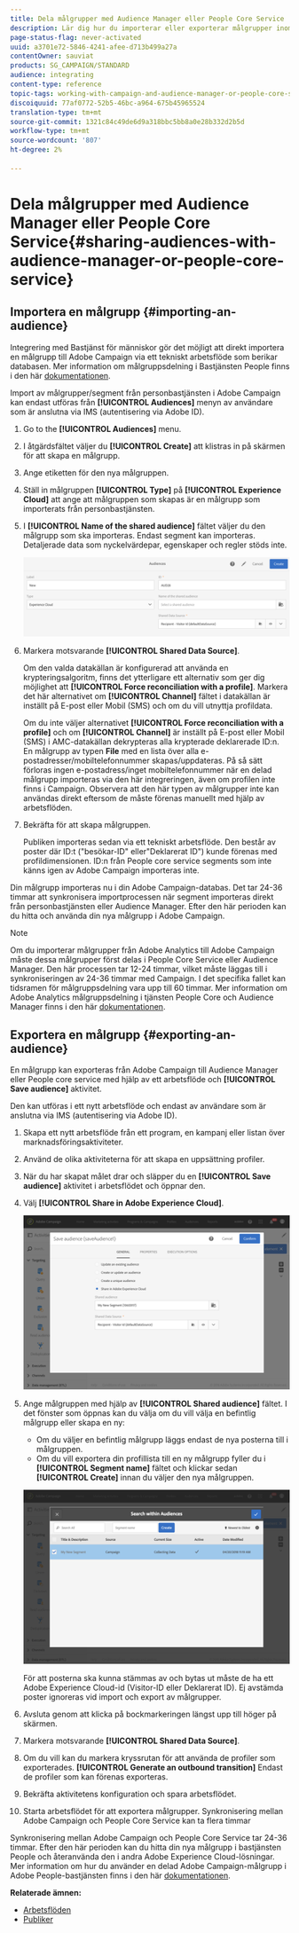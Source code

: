```yaml
---
title: Dela målgrupper med Audience Manager eller People Core Service
description: Lär dig hur du importerar eller exporterar målgrupper inom olika Adobe Experience Cloud-lösningar.
page-status-flag: never-activated
uuid: a3701e72-5846-4241-afee-d713b499a27a
contentOwner: sauviat
products: SG_CAMPAIGN/STANDARD
audience: integrating
content-type: reference
topic-tags: working-with-campaign-and-audience-manager-or-people-core-service
discoiquuid: 77af0772-52b5-46bc-a964-675b45965524
translation-type: tm+mt
source-git-commit: 1321c84c49de6d9a318bbc5bb8a0e28b332d2b5d
workflow-type: tm+mt
source-wordcount: '807'
ht-degree: 2%

---
```



# Dela målgrupper med Audience Manager eller People Core Service{#sharing-audiences-with-audience-manager-or-people-core-service}

## Importera en målgrupp {#importing-an-audience}

Integrering med Bastjänst för människor gör det möjligt att direkt importera en målgrupp till Adobe Campaign via ett tekniskt arbetsflöde som berikar databasen. Mer information om målgruppsdelning i Bastjänsten People finns i den här [dokumentationen](https://docs.adobe.com/content/help/en/analytics/components/segmentation/segmentation-workflow/seg-publish.html).

Import av målgrupper/segment från personbastjänsten i Adobe Campaign kan endast utföras från **[!UICONTROL Audiences]** menyn av användare som är anslutna via IMS (autentisering via Adobe ID).

1. Go to the **[!UICONTROL Audiences]** menu.
1. I åtgärdsfältet väljer du **[!UICONTROL Create]** att klistras in på skärmen för att skapa en målgrupp.
1. Ange etiketten för den nya målgruppen.
1. Ställ in målgruppen **[!UICONTROL Type]** på **[!UICONTROL Experience Cloud]** att ange att målgruppen som skapas är en målgrupp som importerats från personbastjänsten.
1. I **[!UICONTROL Name of the shared audience]** fältet väljer du den målgrupp som ska importeras. Endast segment kan importeras. Detaljerade data som nyckelvärdepar, egenskaper och regler stöds inte.

   ![](assets/aam_import_audience.png)

1. Markera motsvarande **[!UICONTROL Shared Data Source]**.

   Om den valda datakällan är konfigurerad att använda en krypteringsalgoritm, finns det ytterligare ett alternativ som ger dig möjlighet att **[!UICONTROL Force reconciliation with a profile]**. Markera det här alternativet om **[!UICONTROL Channel]** fältet i datakällan är inställt på E-post eller Mobil (SMS) och om du vill utnyttja profildata.

   Om du inte väljer alternativet **[!UICONTROL Force reconciliation with a profile]** och om **[!UICONTROL Channel]** är inställt på E-post eller Mobil (SMS) i AMC-datakällan dekrypteras alla krypterade deklarerade ID:n. En målgrupp av typen **File** med en lista över alla e-postadresser/mobiltelefonnummer skapas/uppdateras. På så sätt förloras ingen e-postadress/inget mobiltelefonnummer när en delad målgrupp importeras via den här integreringen, även om profilen inte finns i Campaign. Observera att den här typen av målgrupper inte kan användas direkt eftersom de måste förenas manuellt med hjälp av arbetsflöden.

1. Bekräfta för att skapa målgruppen.

   Publiken importeras sedan via ett tekniskt arbetsflöde. Den består av poster där ID:t (&quot;besökar-ID&quot; eller&quot;Deklarerat ID&quot;) kunde förenas med profildimensionen. ID:n från People core service segments som inte känns igen av Adobe Campaign importeras inte.

Din målgrupp importeras nu i din Adobe Campaign-databas. Det tar 24-36 timmar att synkronisera importprocessen när segment importeras direkt från personbastjänsten eller Audience Manager. Efter den här perioden kan du hitta och använda din nya målgrupp i Adobe Campaign.

>[!NOTE]
>
>Om du importerar målgrupper från Adobe Analytics till Adobe Campaign måste dessa målgrupper först delas i People Core Service eller Audience Manager. Den här processen tar 12-24 timmar, vilket måste läggas till i synkroniseringen av 24-36 timmar med Campaign. I det specifika fallet kan tidsramen för målgruppsdelning vara upp till 60 timmar. Mer information om Adobe Analytics målgruppsdelning i tjänsten People Core och Audience Manager finns i den här [dokumentationen](https://docs.adobe.com/content/help/en/analytics/components/segmentation/segmentation-workflow/seg-publish.html).

## Exportera en målgrupp {#exporting-an-audience}

En målgrupp kan exporteras från Adobe Campaign till Audience Manager eller People core service med hjälp av ett arbetsflöde och **[!UICONTROL Save audience]** aktivitet.

Den kan utföras i ett nytt arbetsflöde och endast av användare som är anslutna via IMS (autentisering via Adobe ID).

1. Skapa ett nytt arbetsflöde från ett program, en kampanj eller listan över marknadsföringsaktiviteter.
1. Använd de olika aktiviteterna för att skapa en uppsättning profiler.
1. När du har skapat målet drar och släpper du en **[!UICONTROL Save audience]** aktivitet i arbetsflödet och öppnar den.
1. Välj **[!UICONTROL Share in Adobe Experience Cloud]**.

   ![](assets/aam_save_audience_activity.png)

1. Ange målgruppen med hjälp av **[!UICONTROL Shared audience]** fältet. I det fönster som öppnas kan du välja om du vill välja en befintlig målgrupp eller skapa en ny:

   * Om du väljer en befintlig målgrupp läggs endast de nya posterna till i målgruppen.
   * Om du vill exportera din profillista till en ny målgrupp fyller du i **[!UICONTROL Segment name]** fältet och klickar sedan **[!UICONTROL Create]** innan du väljer den nya målgruppen.

   ![](assets/aam_save_audience_segment_picker.png)

   För att posterna ska kunna stämmas av och bytas ut måste de ha ett Adobe Experience Cloud-id (Visitor-ID eller Deklarerat ID). Ej avstämda poster ignoreras vid import och export av målgrupper.

1. Avsluta genom att klicka på bockmarkeringen längst upp till höger på skärmen.
1. Markera motsvarande **[!UICONTROL Shared Data Source]**.
1. Om du vill kan du markera kryssrutan för att använda de profiler som exporterades. **[!UICONTROL Generate an outbound transition]** Endast de profiler som kan förenas exporteras.
1. Bekräfta aktivitetens konfiguration och spara arbetsflödet.
1. Starta arbetsflödet för att exportera målgrupper. Synkronisering mellan Adobe Campaign och People Core Service kan ta flera timmar

Synkronisering mellan Adobe Campaign och People Core Service tar 24-36 timmar. Efter den här perioden kan du hitta din nya målgrupp i bastjänsten People och återanvända den i andra Adobe Experience Cloud-lösningar. Mer information om hur du använder en delad Adobe Campaign-målgrupp i Adobe People-bastjänsten finns i den här [dokumentationen](https://docs.adobe.com/content/help/en/core-services/interface/audiences/t-audience-create.html).

**Relaterade ämnen:**

* [Arbetsflöden](../../automating/using/get-started-workflows.md)
* [Publiker](../../audiences/using/about-audiences.md)

